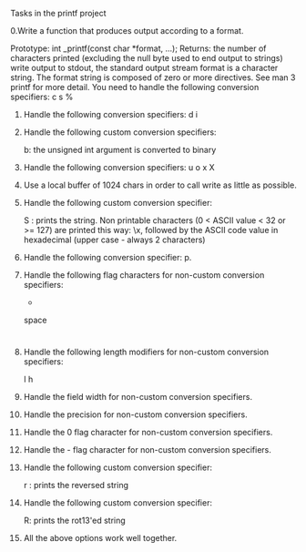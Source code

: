 Tasks in the printf project

0.Write a function that produces output according to a format.

Prototype: int _printf(const char *format, ...);
Returns: the number of characters printed (excluding the null byte used to end output to strings)
write output to stdout, the standard output stream
format is a character string. The format string is composed of zero or more directives. See man 3 printf for more detail. You need to handle the following conversion specifiers:
c
s
%

1. Handle the following conversion specifiers:
	d
	i

2. Handle the following custom conversion specifiers:

	b: the unsigned int argument is converted to binary

3. Handle the following conversion specifiers:
	u
	o
	x
	X

4. Use a local buffer of 1024 chars in order to call write as little as possible.

5. Handle the following custom conversion specifier:

	S : prints the string.
	Non printable characters (0 < ASCII value < 32 or >= 127) are printed this way: \x, followed by the ASCII code value in hexadecimal (upper case - always 2 characters)

6. Handle the following conversion specifier: p.

7. Handle the following flag characters for non-custom conversion specifiers:

	+
	space
	#

8. Handle the following length modifiers for non-custom conversion specifiers:

	l
	h

9. Handle the field width for non-custom conversion specifiers.

10. Handle the precision for non-custom conversion specifiers.

11. Handle the 0 flag character for non-custom conversion specifiers.

12. Handle the - flag character for non-custom conversion specifiers.

13. Handle the following custom conversion specifier:

	r : prints the reversed string

14. Handle the following custom conversion specifier:

	R: prints the rot13'ed string

15. All the above options work well together.

